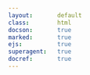 ```yaml
---
layout:       default
class:        html
docson:       true
marked:       true
ejs:          true
superagent:   true
docref:       true
---
```


<div data-doc-ref='http://references.taskcluster.net/purge-cache/v1/exchanges.json'></div>

